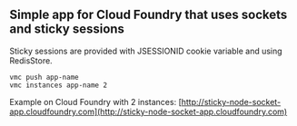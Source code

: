 ## Simple app for Cloud Foundry that uses sockets and sticky sessions ##

Sticky sessions are provided with JSESSIONID cookie variable and using RedisStore.

    vmc push app-name
    vmc instances app-name 2

Example on Cloud Foundry with 2 instances: [http://sticky-node-socket-app.cloudfoundry.com](http://sticky-node-socket-app.cloudfoundry.com)
